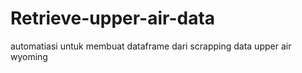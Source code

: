 # Retrieve-upper-air-data
automatiasi untuk membuat dataframe dari scrapping data upper air wyoming
